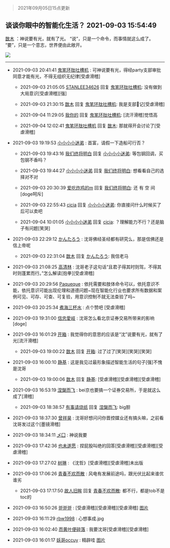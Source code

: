 > 2021年09月05日15点更新
<link rel="stylesheet" href="https://cdn.jsdelivr.net/gh/taotie6/sampleJSON@main/css/photo_show.css">


 ## 谈谈你眼中的智能化生活？ 2021-09-03 15:54:49

 [㪚木](https://www.coolapk.com/feed/29737103?shareKey=MmNhMjM0ZmE0ZDQ2NjEzMmNjMGU~) ：神说要有光，就有了光。
“说”，只是一个命令，而事情就这么成了。
“要”，只是一个意志，世界便由此敞开。 

<div class="album">
<img class="img-item" src="http://image.coolapk.com/feed/2019/0427/10/1081091_1556330659_0469@380x301.gif" />
</div>

 ------- 

- 2021-09-03 20:41:41 [鬼笔环肽吐槽机](uid=5538134) : 可神说要有光，得经party支部审批同意才能有光，不得无组织无纪律[受虐滑稽] 

    - 2021-09-03 21:05:05 [STANLEE34626](uid=3325205) 回复 [鬼笔环肽吐槽机](uid=5538134): 没有做到大局意识[受虐滑稽][强] 

    - 2021-09-03 21:30:15 [㪚木](uid=1081091) 回复 [鬼笔环肽吐槽机](uid=5538134): 我是支部📖记[受虐滑稽] 

    - 2021-09-04 11:29:05 [我你的](uid=3530668) 回复 [鬼笔环肽吐槽机](uid=5538134): [流汗滑稽]觉悟高 

    - 2021-09-04 12:02:41 [鬼笔环肽吐槽机](uid=5538134) 回复 [㪚木](uid=1081091): 那就得开会讨论了[受虐滑稽] 

- 2021-09-03 19:19:53 [小小小小迷弟](uid=4594775) : 首富，请假一下造船可行否？ 

    - 2021-09-03 19:43:16 [我们终将明白](uid=3083973) 回复 [小小小小迷弟](uid=4594775): 等包钢回调，买包钢不香吗？ 

    - 2021-09-03 19:44:27 [小小小小迷弟](uid=4594775) 回复 [我们终将明白](uid=3083973): 想看看自己的选择对不对 

    - 2021-09-03 20:30:39 [爱吃炸鸡的m](uid=4118777) 回复 [我们终将明白](uid=3083973): 还 有 空 间[doge呵斥] 

    - 2021-09-03 22:55:43 [cicia](uid=6177749) 回复 [小小小小迷弟](uid=4594775): 你直接问什么时候买了后可以卖吧 

    - 2021-09-04 10:01:05 [小小小小迷弟](uid=4594775) 回复 [cicia](uid=6177749): ？理解能力不行？还是脑子有问题[笑哭] 

- 2021-09-03 22:29:12 [かんたろう](uid=1440332) : 沈哥佛经圣经都有研究么，那是信佛还是信上帝呢 

    - 2021-09-03 22:31:04 [㪚木](uid=1081091) 回复 [かんたろう](uid=1440332): 我信老马 

- 2021-09-03 21:08:25 [高清林](uid=8114305) : 沈哥老子这句话“且君子得其时则驾，不得其时则蓬累而行。”怎么解读[抱拳][受虐滑稽] 

- 2021-09-03 20:29:56 [Paqueque](uid=685582) : 依托需要和肢体命令可以，依托意识不能，依托意识可能出现伦理和道德问题~现在智能化行业也要求所有数据和案例可见、可存、可查、可复验，用意识控制不就无法查验了吗~ 

- 2021-09-03 20:25:34 [煮海三杯水](uid=695018) : 点个赞吧
[受虐滑稽] 

- 2021-09-03 19:31:00 [信忠愛岐](uid=1109522) : 沈哥怎么看北京证券交易所带来的影响[doge] 

- 2021-09-03 16:01:29 [开箱](uid=1593034) : 我觉得你的意思的应该是“沈”说要有光，就有了光[流汗滑稽] 

    - 2021-09-03 19:00:22 [㪚木](uid=1081091) 回复 [开箱](uid=1593034): 过了过了[笑哭][笑哭][笑哭] 

- 2021-09-03 16:00:10 [静基](uid=1353091) : 这是我见过最形象描述智能生活的句子[强]不愧是沈哥 

    - 2021-09-03 19:00:06 [㪚木](uid=1081091) 回复 [静基](uid=1353091): [受虐滑稽][受虐滑稽][受虐滑稽] 

- 2021-09-03 16:53:19 [涅槃而飞](uid=1128897) : bei京也要搞一个证券交易所，于是就这么成了[滑稽] 

    - 2021-09-03 18:38:57 [有事请烧纸](uid=1802946) 回复 [涅槃而飞](uid=1128897): big胆 

- 2021-09-03 18:37:30 [曾祥昊](uid=6695078) : 沈哥好想问问你晋控媒业还有搞头嘛，之前看沈哥发过这个[墨镜滑稽] 

- 2021-09-03 18:34:11 [乄囗](uid=759206) : 神说我要 

- 2021-09-03 17:42:36 [也未遂愿](uid=3056500) : 捏屁股叫绝的回答[受虐滑稽][受虐滑稽][受虐滑稽] 

- 2021-09-03 17:27:02 [树琳](uid=1807052) : 《沈哲》[受虐滑稽][受虐滑稽]未出版 

- 2021-09-03 17:06:26 [青春不欢而散](uid=1767512) : 风电有发展前途吗，跟光伏比起来谁优谁劣 

    - 2021-09-03 17:17:50 [故人旧眸](uid=5481001) 回复 [青春不欢而散](uid=1767512): 都不行，都是tob不是toc的 

- 2021-09-03 16:50:26 [戼戼戼](uid=4044548) : [受虐滑稽][受虐滑稽][受虐滑稽] [图片](http://image.coolapk.com/feed/2021/0903/16/4044548_5b1b3c14_9025_0052@1920x1080.jpeg)

- 2021-09-03 16:11:29 [rbw1998](uid=602980) : 心想事成.jpg 

- 2021-09-03 16:02:40 [而黄叶便碎落](uid=2845514) : 我要沈哥[受虐滑稽][受虐滑稽] 

- 2021-09-03 16:01:17 [妖哥occuy](uid=1388591) : 精辟哇 [图片](http://image.coolapk.com/feed/2019/0707/23/1081091_a3c04350_1648_5826@400x225.gif)


